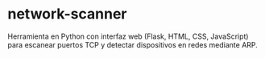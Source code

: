 # network-scanner
Herramienta en Python con interfaz web (Flask, HTML, CSS, JavaScript) para escanear puertos TCP y detectar dispositivos en redes mediante ARP.

